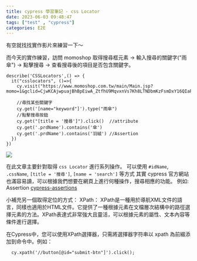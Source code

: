 ```yaml
---
title: cypress 學習筆記 - css Locator
date: 2023-06-03 09:48:47
tags: ["test" , "cypress"]
categories: E2E
---
```


有空就找找實作影片來練習一下～

而今天的實作練習，訪問 momoshop 取得搜尋框元素 -> 輸入搜尋的關鍵字("雨傘") -> 點擊搜尋 -> 
查看搜尋後的項目是否包含關鍵字。



```JS
describe('CSSLocators',() => {
  it("csslocators", ()=>{
    cy.visit("https://www.momoshop.com.tw/main/Main.jsp?momo=1&gclid=CjwKCAjwpuajBhBpEiwA_ZtfhU9MqvxnVs7Kh8LTNDbmKzFsmDxY16QIaP7lci98eVgfRoNz8ychuRoCao0QAvD_BwE")
    
    //尋找某些關鍵字
    cy.get('[name="keyword"]').type("雨傘")
    //點擊搜尋按鈕
    cy.get("[title = '搜尋']").click()  //attribute
    cy.get('.prdName').contains('傘')
    cy.get('.prdName').contains('羽絨') //Assertion
  })
})
```

![](https://hackmd.io/_uploads/BytHdzdU2.png)

在此文章主要針對取得 `css Locator` 進行系列操作。
可以使用 `#idName`, `.cssName`, `[title = '搜尋']`, `[name = 'search']` 等方式
其實 cypress 官方網站也滿容易讀，可以根據我們想要在網頁上進行何種操作，搜尋相應的功能。
例如: Assertion [cypress-assertions](https://docs.cypress.io/guides/references/assertions)

小補充另一個取得定位的方式：
XPath：
  XPath是一種用於導航XML文件的語言，同樣也適用於HTML文件。它提供了一種根據元素在文檔層次結構中的路徑選擇元素的方法。XPath表達式非常強大且靈活，可以根據元素的屬性、文本內容等條件進行選擇。

在Cypress中，您可以使用XPath選擇器，只需將選擇器字符串以 xpath 為前綴添加到命令中。例如：

```JS
  cy.xpath('//button[@id="submit-btn"]').click();
```

